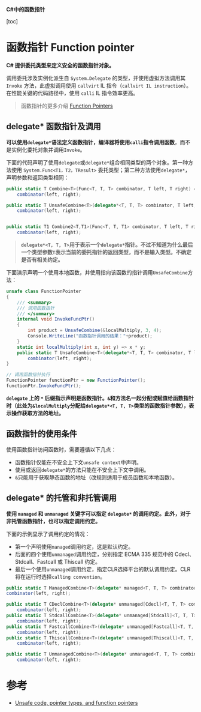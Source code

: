 ﻿**C#中的函数指针**

[toc]

# 函数指针 Function pointer

**C# 提供委托类型来定义安全的函数指针对象。**

调用委托涉及实例化派生自 `System.Delegate` 的类型，并使用虚拟方法调用其 `Invoke` 方法，此虚拟调用使用 `callvirt` IL 指令（`callvirt IL instruction`）。在性能关键的代码路径中，使用 `calli` IL 指令效率更高。

> 函数指针的更多介绍 [Function Pointers](https://learn.microsoft.com/en-us/dotnet/csharp/language-reference/proposals/csharp-9.0/function-pointers)

## delegate* 函数指针及调用

**可以使用`delegate*`语法定义函数指针，编译器将使用`calli`指令调用函数**，而不是实例化委托对象并调用`Invoke`。

下面的代码声明了使用`delegate`或`delegate*`组合相同类型的两个对象。第一种方法使用 `System.Func<T1，T2，TResult>` 委托类型；第二种方法使用`delegate*`，声明参数和返回类型相同：

```C#
public static T Combine<T>(Func<T, T, T> combinator, T left, T right) => 
    combinator(left, right);

public static T UnsafeCombine<T>(delegate*<T, T, T> combinator, T left, T right) => 
    combinator(left, right);


public static T1 Combine2<T,T1>(Func<T, T, T1> combinator, T left, T right) =>
    combinator(left, right);
```

> **`delegate*<T, T, T>`用于表示一个`delegate*`指针。不过不知道为什么最后一个类型参数`T`表示当前的委托指针的返回类型，而不是输入类型。不确定是否有相关约定。**

下面演示声明一个使用本地函数，并使用指向该函数的指针调用`UnsafeCombine`方法：

```C#
unsafe class FunctionPointer
{
    /// <summary>
    /// 调用函数指针
    /// </summary>
    internal void InvokeFuncPtr()
    {
        int product = UnsafeCombine(&localMultiply, 3, 4);
        Console.WriteLine("函数指针调用的结果："+product);
    }
    static int localMultiply(int x, int y) => x * y;
    public static T UnsafeCombine<T>(delegate*<T, T, T> combinator, T left, T right) =>
        combinator(left, right);
}

// 调用函数指针执行
FunctionPointer functionPtr = new FunctionPointer();
functionPtr.InvokeFuncPtr();
```

**`delegate` 上的 `*` 后缀指示声明是函数指针。`&`和方法名一起分配或赋值给函数指针时（此处为`&localMultiply`分配给`delegate*<T, T, T>`类型的函数指针参数），表示操作获取方法的地址。**


## 函数指针的使用条件

使用函数指针访问函数时，需要遵循以下几点：

- 函数指针仅能在不安全上下文`unsafe context`中声明。
- 使用或返回`delegate*`的方法只能在不安全上下文中调用。
- `&`只能用于获取静态函数的地址（改规则适用于成员函数和本地函数）。

## delegate* 的托管和非托管调用

**使用 `managed` 和 `unmanaged` 关键字可以指定 `delegate*` 的调用约定。此外，对于非托管函数指针，也可以指定调用约定。**

下面的示例显示了调用约定的情况：

- 第一个声明使用`managed`调用约定，这是默认约定。
- 后面的四个使用`unmanaged`调用约定，分别指定 ECMA 335 规范中的 Cdecl、Stdcall、Fastcall 或 Thiscall 约定。
- 最后一个使用`unmanaged`调用约定，指定CLR选择平台的默认调用约定。CLR将在运行时选择`calling convention`。

```C#
public static T ManagedCombine<T>(delegate* managed<T, T, T> combinator, T left, T right) =>
combinator(left, right);

public static T CDeclCombine<T>(delegate* unmanaged[Cdecl]<T, T, T> combinator, T left, T right) =>
    combinator(left, right);
public static T StdcallCombine<T>(delegate* unmanaged[Stdcall]<T, T, T> combinator, T left, T right) =>
    combinator(left, right);
public static T FastcallCombine<T>(delegate* unmanaged[Fastcall]<T, T, T> combinator, T left, T right) =>
    combinator(left, right);
public static T ThiscallCombine<T>(delegate* unmanaged[Thiscall]<T, T, T> combinator, T left, T right) =>
    combinator(left, right);

public static T UnmanagedCombine<T>(delegate* unmanaged<T, T, T> combinator, T left, T right) =>
    combinator(left, right);
```

# 参考

- [Unsafe code, pointer types, and function pointers](https://learn.microsoft.com/en-us/dotnet/csharp/language-reference/unsafe-code)